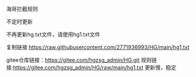 海哥拦截规则

不定时更新

不再更新hg.txt文件，请使用hg1.txt文件

复制链接 https://raw.githubusercontent.com/2771936993/HG/main/hg1.txt

gitee仓库链接：https://gitee.com/hgzsg_admin/HG.git
规则链接:https://gitee.com/hgzsg_admin/HG/raw/main/hg1.txt
更新慢，稳定
